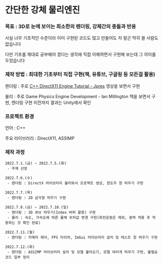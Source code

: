 # 간단한 강체 물리엔진
### 목표 : 3D로 눈에 보이는 최소한의 렌더링, 강체간의 충돌과 반응

사실 너무 기초적인 수준이라 이미 구현된 코드도 많고 만들어도 저 말곤 딱히 쓸 사람도 없습니다

다만 기초를 제대로 공부해야 겠다는 생각에 직접 이해하면서 구현해 보는데 그 의미를 두었습니다

### 제작 방법 : 최대한 기초부터 직접 구현(책, 유튜브, 구글링 등 모든걸 활용)

렌더링 : 주로 [C++ DirectX11 Engine Tutorial - Jpres](https://www.youtube.com/watch?v=gQIG77PfLgo&list=PLcacUGyBsOIBlGyQQWzp6D1Xn6ZENx9Y2) 영상을 보면서 구현
  
물리 : 주로 Game Physics Engine Development - Ian Millington 책을 보면서 구현, 렌더링 구현 이전까지 결과는 Unity에서 확인

### 프로젝트 환경

언어 : C++

주요 라이브러리 : DirectX11, ASSIMP

### 제작 과정
```
2022.7.1.(금) ~ 2022.7.5.(화)
 - 주제 선정
```
```
2022.7.6.(수)
 - 렌더링 : DirectX 라이브러리 불러와서 프로젝트 생성, 윈도우 창 띄우기 구현
```
```
2022.7.7.(목)
 - 렌더링 : 2D 삼각형 띄우기 구현
```
```
2022.7.8.(금) ~ 2022.7.10.(일)
 - 렌더링 : 3D 큐브 띄우기(Index 버퍼 활용) 구현
 - 물리 : 속도, 가속도에 따른 물체 위치값 변경 구현(회전운동은 제외, 중력 적용 후 작동하는 것 확인 완료)
```
```
2022.7.11.(월)
 - 렌더링 : 카메라 제어, FPS 타이머, ImGui 라이브러리 설치 및 테스트 창 띄우기 구현
```
```
2022.7.12.(화)
 - 렌더링 : ASSIMP 라이브러리 설치 및 모델 불러오기, 모델 여러개 띄우기 구현, 불필요 코드 일부 정리
```
